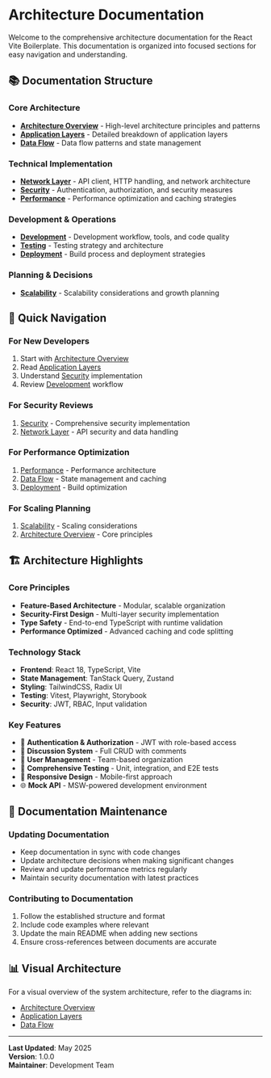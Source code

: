 # Architecture Documentation

Welcome to the comprehensive architecture documentation for the React Vite Boilerplate. This documentation is organized into focused sections for easy navigation and understanding.

## 📚 Documentation Structure

### Core Architecture
- **[Architecture Overview](./ARCHITECTURE_OVERVIEW.md)** - High-level architecture principles and patterns
- **[Application Layers](./APPLICATION_LAYERS.md)** - Detailed breakdown of application layers
- **[Data Flow](./DATA_FLOW.md)** - Data flow patterns and state management

### Technical Implementation
- **[Network Layer](./NETWORK_LAYER.md)** - API client, HTTP handling, and network architecture
- **[Security](./SECURITY.md)** - Authentication, authorization, and security measures
- **[Performance](./PERFORMANCE.md)** - Performance optimization and caching strategies

### Development & Operations
- **[Development](./DEVELOPMENT.md)** - Development workflow, tools, and code quality
- **[Testing](./TESTING.md)** - Testing strategy and architecture
- **[Deployment](./DEPLOYMENT.md)** - Build process and deployment strategies

### Planning & Decisions
- **[Scalability](./SCALABILITY.md)** - Scalability considerations and growth planning

## 🎯 Quick Navigation

### For New Developers
1. Start with [Architecture Overview](./ARCHITECTURE_OVERVIEW.md)
2. Read [Application Layers](./APPLICATION_LAYERS.md)
3. Understand [Security](./SECURITY.md) implementation
4. Review [Development](./DEVELOPMENT.md) workflow

### For Security Reviews
1. [Security](./SECURITY.md) - Comprehensive security implementation
2. [Network Layer](./NETWORK_LAYER.md) - API security and data handling

### For Performance Optimization
1. [Performance](./PERFORMANCE.md) - Performance architecture
2. [Data Flow](./DATA_FLOW.md) - State management and caching
3. [Deployment](./DEPLOYMENT.md) - Build optimization

### For Scaling Planning
1. [Scalability](./SCALABILITY.md) - Scaling considerations
2. [Architecture Overview](./ARCHITECTURE_OVERVIEW.md) - Core principles

## 🏗️ Architecture Highlights

### Core Principles
- **Feature-Based Architecture** - Modular, scalable organization
- **Security-First Design** - Multi-layer security implementation
- **Type Safety** - End-to-end TypeScript with runtime validation
- **Performance Optimized** - Advanced caching and code splitting

### Technology Stack
- **Frontend**: React 18, TypeScript, Vite
- **State Management**: TanStack Query, Zustand
- **Styling**: TailwindCSS, Radix UI
- **Testing**: Vitest, Playwright, Storybook
- **Security**: JWT, RBAC, Input validation

### Key Features
- 🔐 **Authentication & Authorization** - JWT with role-based access
- 💬 **Discussion System** - Full CRUD with comments
- 👥 **User Management** - Team-based organization
- 🧪 **Comprehensive Testing** - Unit, integration, and E2E tests
- 📱 **Responsive Design** - Mobile-first approach
- 🌐 **Mock API** - MSW-powered development environment

## 🔄 Documentation Maintenance

### Updating Documentation
- Keep documentation in sync with code changes
- Update architecture decisions when making significant changes
- Review and update performance metrics regularly
- Maintain security documentation with latest practices

### Contributing to Documentation
1. Follow the established structure and format
2. Include code examples where relevant
3. Update the main README when adding new sections
4. Ensure cross-references between documents are accurate

## 📊 Visual Architecture

For a visual overview of the system architecture, refer to the diagrams in:
- [Architecture Overview](./ARCHITECTURE_OVERVIEW.md#visual-architecture)
- [Application Layers](./APPLICATION_LAYERS.md#layer-diagram)
- [Data Flow](./DATA_FLOW.md#flow-diagrams)

---

**Last Updated**: May 2025  
**Version**: 1.0.0  
**Maintainer**: Development Team
